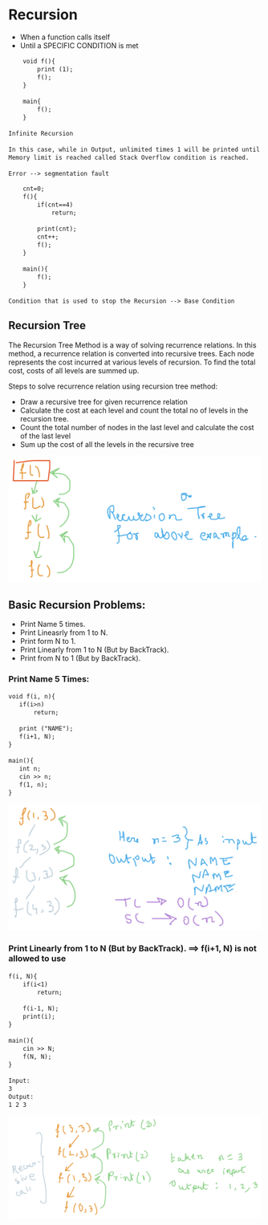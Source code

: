 # Recursion
- When a function calls itself
- Until a SPECIFIC CONDITION is met

```
    void f(){
        print (1);
        f();
    }

    main{
        f();
    }

Infinite Recursion

In this case, while in Output, unlimited times 1 will be printed until Memory limit is reached called Stack Overflow condition is reached.

Error --> segmentation fault
```

```
    cnt=0;
    f(){
        if(cnt==4)
            return;

        print(cnt);
        cnt++;
        f();
    }

    main(){
        f();
    }

Condition that is used to stop the Recursion --> Base Condition
```

## Recursion Tree

The Recursion Tree Method is a way of solving recurrence relations. In this method, a recurrence relation is converted into recursive trees. Each node represents the cost incurred at various levels of recursion. To find the total cost, costs of all levels are summed up.

Steps to solve recurrence relation using recursion tree method:

- Draw a recursive tree for given recurrence relation
- Calculate the cost at each level and count the total no of levels in the recursion tree.
- Count the total number of nodes in the last level and calculate the cost of the last level
- Sum up the cost of all the levels in the recursive tree

![](53dda32f-ad5e-eeeb-b61b-ec2e2793f05b.svg)


## Basic Recursion Problems:
- Print Name 5 times.
- Print Lineasrly from 1 to N.
- Print form N to 1.
- Print Linearly from 1 to N (But by BackTrack).
- Print from N to 1 (But by BackTrack).

### Print Name 5 Times:
 ```
void f(i, n){
    if(i>n)
        return;
    
    print ("NAME");
    f(i+1, N);
}

main(){
    int n;
    cin >> n;
    f(1, n);
}
```
![](d5b7e1e0-99b4-abd8-0c0b-c11d7761ba08.svg)

### Print Linearly from 1 to N (But by BackTrack). ==> f(i+1, N) is not allowed to use

```
f(i, N){
    if(i<1)
        return;
    
    f(i-1, N);
    print(i);
}

main(){
    cin >> N;
    f(N, N);
}

Input:
3
Output:
1 2 3
```
![](8c1fe6cd-a972-e212-5038-2c4c4113829e.svg)

